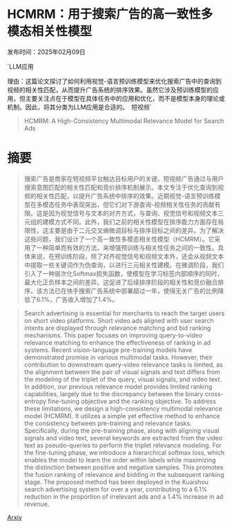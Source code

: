 # HCMRM：用于搜索广告的高一致性多模态相关性模型

发布时间：2025年02月09日

`LLM应用

理由：这篇论文探讨了如何利用视觉-语言预训练模型来优化搜索广告中的查询到视频的相关性匹配，从而提升广告系统的排序效果。虽然它涉及预训练模型的应用，但主要关注点在于模型在具体任务中的应用和优化，而不是模型本身的理论或机制。因此，将其分类为LLM应用是合适的。` `短视频`

> HCMRM: A High-Consistency Multimodal Relevance Model for Search Ads

# 摘要

> 搜索广告是商家在短视频平台触达目标用户的关键。短视频广告通过与用户搜索意图匹配的相关性匹配和竞价排序机制展示。本文专注于优化查询到视频的相关性匹配，以提升广告系统中排序的效果。近期视觉-语言预训练模型在多模态任务中表现突出，但它们对下游查询-视频相关性任务的贡献有限。这是因为视觉信号与文本的对齐方式，与查询、视觉信号和视频文本三元组的建模方式不同。此外，我们之前的相关性模型在排序能力方面存在局限性，这主要是由于二元交叉熵微调目标与排序目标之间的差异。为了解决这些问题，我们设计了一个高一致性多模态相关性模型（HCMRM）。它采用了一种简单而有效的方法，来增强预训练与相关性任务之间的一致性。具体来说，在预训练阶段，除了对齐视觉信号和视频文本外，还会从视频文本中提取一些关键词作为伪查询，以进行三元相关性建模。在微调阶段，我们引入了一种层次化Softmax损失函数，使模型在学习标签内部顺序的同时，最大化正负样本之间的差异。这促进了后续排序阶段的相关性和竞价融合排序。该方法已在快手搜索广告系统中部署超过一年，使得无关广告的比例降低了6.1%，广告收入增加了1.4%。

> Search advertising is essential for merchants to reach the target users on short video platforms. Short video ads aligned with user search intents are displayed through relevance matching and bid ranking mechanisms. This paper focuses on improving query-to-video relevance matching to enhance the effectiveness of ranking in ad systems. Recent vision-language pre-training models have demonstrated promise in various multimodal tasks. However, their contribution to downstream query-video relevance tasks is limited, as the alignment between the pair of visual signals and text differs from the modeling of the triplet of the query, visual signals, and video text. In addition, our previous relevance model provides limited ranking capabilities, largely due to the discrepancy between the binary cross-entropy fine-tuning objective and the ranking objective. To address these limitations, we design a high-consistency multimodal relevance model (HCMRM). It utilizes a simple yet effective method to enhance the consistency between pre-training and relevance tasks. Specifically, during the pre-training phase, along with aligning visual signals and video text, several keywords are extracted from the video text as pseudo-queries to perform the triplet relevance modeling. For the fine-tuning phase, we introduce a hierarchical softmax loss, which enables the model to learn the order within labels while maximizing the distinction between positive and negative samples. This promotes the fusion ranking of relevance and bidding in the subsequent ranking stage. The proposed method has been deployed in the Kuaishou search advertising system for over a year, contributing to a 6.1% reduction in the proportion of irrelevant ads and a 1.4% increase in ad revenue.

[Arxiv](https://arxiv.org/abs/2502.05822)